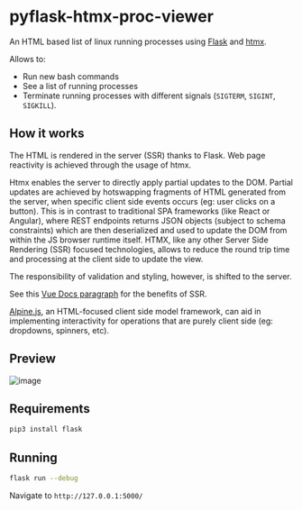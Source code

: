 # pyflask-htmx-proc-viewer

An HTML based list of linux running processes using [Flask](https://flask.palletsprojects.com/en/2.3.x/) and [htmx](https://htmx.org/).

Allows to:
  - Run new bash commands
  - See a list of running processes
  - Terminate running processes with different signals (`SIGTERM`, `SIGINT`, `SIGKILL`).


## How it works
The HTML is rendered in the server (SSR) thanks to Flask.
Web page reactivity is achieved through the usage of htmx.

Htmx enables the server to directly apply partial updates to the DOM.
Partial updates are achieved by hotswapping fragments of HTML generated from the server,
when specific client side events occurs (eg: user clicks on a button).
This is in contrast to traditional SPA frameworks (like React or Angular), where REST endpoints returns
JSON objects (subject to schema constraints) which are then deserialized and used to update the DOM
from within the JS browser runtime itself.
HTMX, like any other Server Side Rendering (SSR) focused technologies,
allows to reduce the round trip time and processing at the client side to update the view.

The responsibility of validation and styling, however, is shifted to the server.

See this [Vue Docs paragraph](https://vuejs.org/guide/scaling-up/ssr.html#why-ssr) for the benefits of SSR.

[Alpine.js](https://alpinejs.dev/), an HTML-focused client side model framework,
can aid in implementing interactivity for operations that are purely client side (eg: dropdowns, spinners, etc).


## Preview

![image](https://github.com/dparo/pyflask-htmx-proc-viewer/assets/30259883/a841d461-6586-4f2b-97b1-0edb86deb4c5)


## Requirements

```bash
pip3 install flask
```

## Running

```bash
flask run --debug
```

Navigate to `http://127.0.0.1:5000/`
